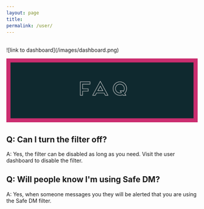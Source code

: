 ```yaml
---
layout: page
title: 
permalink: /user/
---
```

<br>
![link to dashboard](/images/dashboard.png)

![FAQ](/images/faq.png)

## Q: Can I turn the filter off?

A: Yes, the filter can be disabled as long as you need. Visit the user dashboard to disable the filter. 

## Q: Will people know I'm using Safe DM? 

A: Yes, when someone messages you they will be alerted that you are using the Safe DM filter. 

